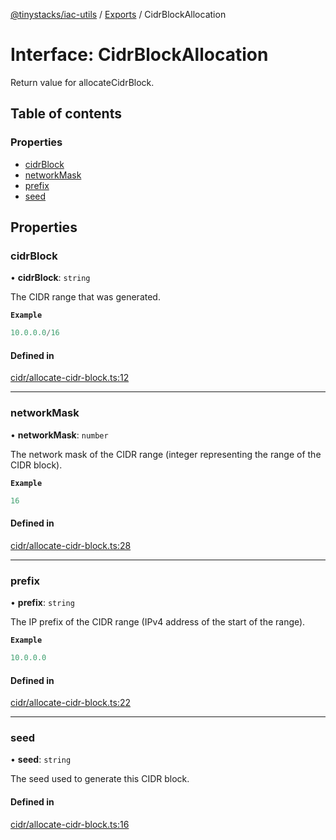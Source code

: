 [@tinystacks/iac-utils](../README.md) / [Exports](../modules.md) / CidrBlockAllocation

# Interface: CidrBlockAllocation

Return value for allocateCidrBlock.

## Table of contents

### Properties

- [cidrBlock](CidrBlockAllocation.md#cidrblock)
- [networkMask](CidrBlockAllocation.md#networkmask)
- [prefix](CidrBlockAllocation.md#prefix)
- [seed](CidrBlockAllocation.md#seed)

## Properties

### cidrBlock

• **cidrBlock**: `string`

The CIDR range that was generated.

**`Example`**

```ts
10.0.0.0/16
```

#### Defined in

[cidr/allocate-cidr-block.ts:12](https://github.com/tinystacks/iac-utils/blob/9731283/src/cidr/allocate-cidr-block.ts#L12)

___

### networkMask

• **networkMask**: `number`

The network mask of the CIDR range (integer representing the range of the CIDR block).

**`Example`**

```ts
16
```

#### Defined in

[cidr/allocate-cidr-block.ts:28](https://github.com/tinystacks/iac-utils/blob/9731283/src/cidr/allocate-cidr-block.ts#L28)

___

### prefix

• **prefix**: `string`

The IP prefix of the CIDR range (IPv4 address of the start of the range).

**`Example`**

```ts
10.0.0.0
```

#### Defined in

[cidr/allocate-cidr-block.ts:22](https://github.com/tinystacks/iac-utils/blob/9731283/src/cidr/allocate-cidr-block.ts#L22)

___

### seed

• **seed**: `string`

The seed used to generate this CIDR block.

#### Defined in

[cidr/allocate-cidr-block.ts:16](https://github.com/tinystacks/iac-utils/blob/9731283/src/cidr/allocate-cidr-block.ts#L16)
